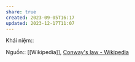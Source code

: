 ```yaml
---
share: true
created: 2023-09-05T16:17
updated: 2023-12-17T11:07
---
```

Khái niệm:: 

Nguồn:: [[Wikipedia]], [Conway's law - Wikipedia](https://en.wikipedia.org/wiki/Conway%27s_law)